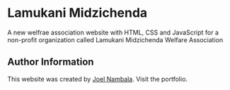 # Lamukani Midzichenda

A new welfrae association website with HTML, CSS and JavaScript for a non-profit organization called Lamukani Midzichenda Welfare Association

## Author Information

This website was created by [Joel Nambala](https://joelnambala.netlify.app). Visit the portfolio.
